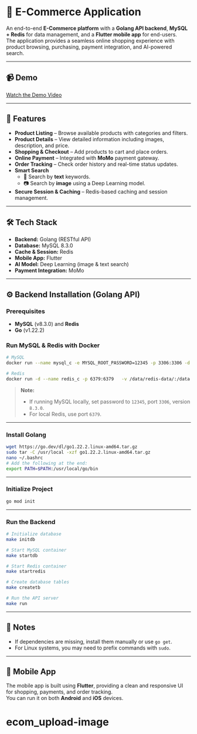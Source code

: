 # 🛒 E-Commerce Application

An end-to-end **E-Commerce platform** with a **Golang API backend**, **MySQL + Redis** for data management, and a **Flutter mobile app** for end-users.  
The application provides a seamless online shopping experience with product browsing, purchasing, payment integration, and AI-powered search.  

---

## 📹 Demo
 [Watch the Demo Video](https://drive.google.com/file/d/1-6y-Cfs3L3tQdjZzr435HjA_9I9fK0rR/view?usp=drive_link)

---

## 🚀 Features

- **Product Listing** – Browse available products with categories and filters.  
- **Product Details** – View detailed information including images, description, and price.  
- **Shopping & Checkout** – Add products to cart and place orders.  
- **Online Payment** – Integrated with **MoMo** payment gateway.  
- **Order Tracking** – Check order history and real-time status updates.  
- **Smart Search**  
  - 🔎 Search by **text** keywords.  
  - 📷 Search by **image** using a Deep Learning model.  
- **Secure Session & Caching** – Redis-based caching and session management.  

---

## 🛠 Tech Stack

- **Backend:** Golang (RESTful API)  
- **Database:** MySQL 8.3.0  
- **Cache & Session:** Redis  
- **Mobile App:** Flutter  
- **AI Model:** Deep Learning (image & text search)  
- **Payment Integration:** MoMo  

---

## ⚙️ Backend Installation (Golang API)

### Prerequisites

- **MySQL** (v8.3.0) and **Redis**  
- **Go** (v1.22.2)  

### Run MySQL & Redis with Docker

```bash
# MySQL
docker run --name mysql_c -e MYSQL_ROOT_PASSWORD=12345 -p 3306:3306 -d mysql:8.3.0

# Redis
docker run -d --name redis_c -p 6379:6379   -v /data/redis-data/:/data   -e REDIS_ARGS="--requirepass 12345 --appendonly yes"   redis:latest
```

> **Note:**  
> - If running MySQL locally, set password to `12345`, port `3306`, version `8.3.0`.  
> - For local Redis, use port `6379`.  

---

### Install Golang

```bash
wget https://go.dev/dl/go1.22.2.linux-amd64.tar.gz
sudo tar -C /usr/local -xzf go1.22.2.linux-amd64.tar.gz
nano ~/.bashrc
# Add the following at the end:
export PATH=$PATH:/usr/local/go/bin
```

---

### Initialize Project

```bash
go mod init
```

---

### Run the Backend

```bash
# Initialize database
make initdb

# Start MySQL container
make startdb

# Start Redis container
make startredis

# Create database tables
make createtb

# Run the API server
make run
```

---

## 📌 Notes

- If dependencies are missing, install them manually or use `go get`.  
- For Linux systems, you may need to prefix commands with `sudo`.  

---

## 📱 Mobile App

The mobile app is built using **Flutter**, providing a clean and responsive UI for shopping, payments, and order tracking.  
You can run it on both **Android** and **iOS** devices.  
# ecom_upload-image
